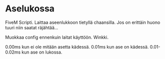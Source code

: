 # Aselukossa
FiveM Scripti. Laittaa aseenlukkoon tietyllä chaansilla. Jos on erittäin huono tuuri niin saatat räjähtää...

Muokkaa config ennenkuin laitat käyttöön. Winkki.

0.00ms kun ei ole mitään asetta kädessä. 
0.01ms kun ase on kädessä.
0.01-0.02ms kun ase on lukossa.
